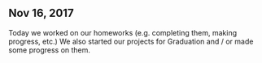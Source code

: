 ## Nov 16, 2017 

Today we worked on our homeworks (e.g. completing them, making progress, etc.)
We also started our projects for Graduation and / or made some progress on them. 

